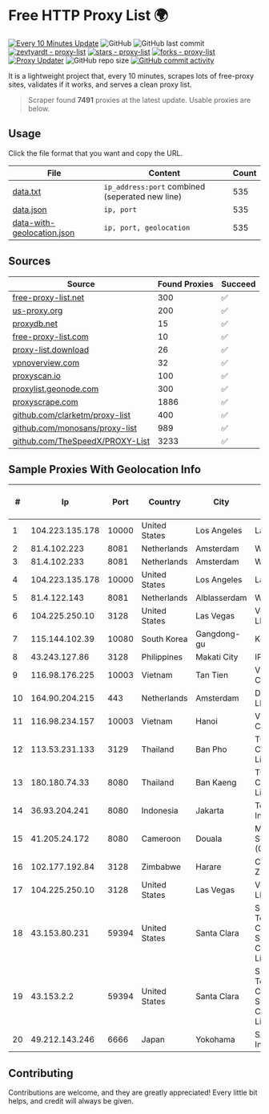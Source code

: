 
# Free HTTP Proxy List 🌍

[![Every 10 Minutes Update](https://github.com/mertguvencli/http-proxy-list/actions/workflows/main.yml/badge.svg?branch=main)](https://github.com/mertguvencli/http-proxy-list/actions/workflows/main.yml)
![GitHub](https://img.shields.io/github/license/mertguvencli/http-proxy-list)
![GitHub last commit](https://img.shields.io/github/last-commit/mertguvencli/http-proxy-list)
[![zevtyardt - proxy-list](https://img.shields.io/static/v1?label=zevtyardt&message=proxy-list&color=blue&logo=github)](https://github.com/zevtyardt/proxy-list "Go to GitHub repo")
[![stars - proxy-list](https://img.shields.io/github/stars/zevtyardt/proxy-list?style=social)](https://github.com/zevtyardt/proxy-list)
[![forks - proxy-list](https://img.shields.io/github/forks/zevtyardt/proxy-list?style=social)](https://github.com/zevtyardt/proxy-list)
[![Proxy Updater](https://github.com/zevtyardt/proxy-list/workflows/Proxy%20Updater/badge.svg)](https://github.com/zevtyardt/proxy-list/actions?query=workflow:"Proxy+Updater")
![GitHub repo size](https://img.shields.io/github/repo-size/zevtyardt/proxy-list)
[![GitHub commit activity](https://img.shields.io/github/commit-activity/m/zevtyardt/proxy-list?logo=commits)](https://github.com/zevtyardt/proxy-list/commits/main)

It is a lightweight project that, every 10 minutes, scrapes lots of free-proxy sites, validates if it works, and serves a clean proxy list.

> Scraper found **7491** proxies at the latest update. Usable proxies are below.

## Usage

Click the file format that you want and copy the URL.

|File|Content|Count|
|----|-------|-----|
|[data.txt](https://raw.githubusercontent.com/mertguvencli/http-proxy-list/main/proxy-list/data.txt)|`ip_address:port` combined (seperated new line)|535|
|[data.json](https://raw.githubusercontent.com/mertguvencli/http-proxy-list/main/proxy-list/data.json)|`ip, port`|535|
|[data-with-geolocation.json](https://raw.githubusercontent.com/mertguvencli/http-proxy-list/main/proxy-list/data-with-geolocation.json)|`ip, port, geolocation`|535|

## Sources

|Source|Found Proxies|Succeed|
|------|-------------|-------|
|[free-proxy-list.net](https://free-proxy-list.net)|300|✅|
|[us-proxy.org](https://www.us-proxy.org)|200|✅|
|[proxydb.net](http://proxydb.net)|15|✅|
|[free-proxy-list.com](https://free-proxy-list.com/?page=&port=&type%5B%5D=http&type%5B%5D=https&up_time=0&search=Search)|10|✅|
|[proxy-list.download](https://www.proxy-list.download/HTTP)|26|✅|
|[vpnoverview.com](https://vpnoverview.com/privacy/anonymous-browsing/free-proxy-servers)|32|✅|
|[proxyscan.io](https://www.proxyscan.io)|100|✅|
|[proxylist.geonode.com](https://proxylist.geonode.com/api/proxy-list?limit=300&page=1&sort_by=lastChecked&sort_type=desc&protocols=http,https)|300|✅|
|[proxyscrape.com](https://api.proxyscrape.com/v2/?request=displayproxies&protocol=http&timeout=10000&country=all&ssl=all&anonymity=all)|1886|✅|
|[github.com/clarketm/proxy-list](https://raw.githubusercontent.com/clarketm/proxy-list/master/proxy-list-raw.txt)|400|✅|
|[github.com/monosans/proxy-list](https://raw.githubusercontent.com/monosans/proxy-list/main/proxies/http.txt)|989|✅|
|[github.com/TheSpeedX/PROXY-List](https://raw.githubusercontent.com/TheSpeedX/PROXY-List/master/http.txt)|3233|✅|


## Sample Proxies With Geolocation Info

|#|Ip|Port|Country|City|Internet Service Provider|
|-|--|----|-------|----|-------------------------|
|1|104.223.135.178|10000|United States|Los Angeles|LayerHost|
|2|81.4.102.223|8081|Netherlands|Amsterdam|WeservIT|
|3|81.4.102.233|8081|Netherlands|Amsterdam|WeservIT|
|4|104.223.135.178|10000|United States|Los Angeles|LayerHost|
|5|81.4.122.143|8081|Netherlands|Alblasserdam|WeservIT|
|6|104.225.250.10|3128|United States|Las Vegas|VegasNAP, LLC|
|7|115.144.102.39|10080|South Korea|Gangdong-gu|Korea Telecom|
|8|43.243.127.86|3128|Philippines|Makati City|IPVG|
|9|116.98.176.225|10003|Vietnam|Tan Tien|Viettel Corporation|
|10|164.90.204.215|443|Netherlands|Amsterdam|DigitalOcean, LLC|
|11|116.98.234.157|10003|Vietnam|Hanoi|Viettel Corporation|
|12|113.53.231.133|3129|Thailand|Ban Pho|TOT Public Company Limited|
|13|180.180.74.33|8080|Thailand|Ban Kaeng|TOT Public Company Limited|
|14|36.93.204.241|8080|Indonesia|Jakarta|Telekomunikasi Indonesia|
|15|41.205.24.172|8080|Cameroon|Douala|MTN Network Solutions (Cameroon)|
|16|102.177.192.84|3128|Zimbabwe|Harare|Contitouch Zimbabwe|
|17|104.225.250.10|3128|United States|Las Vegas|VegasNAP, LLC|
|18|43.153.80.231|59394|United States|Santa Clara|Shenzhen Tencent Computer Systems Company Limited|
|19|43.153.2.2|59394|United States|Santa Clara|Shenzhen Tencent Computer Systems Company Limited|
|20|49.212.143.246|6666|Japan|Yokohama|SAKURA Internet Inc.|



## Contributing

Contributions are welcome, and they are greatly appreciated! Every
little bit helps, and credit will always be given.


